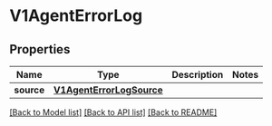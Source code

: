 # V1AgentErrorLog

## Properties
Name | Type | Description | Notes
------------ | ------------- | ------------- | -------------
**source** | [**V1AgentErrorLogSource**](V1AgentErrorLogSource.md) |  | 

[[Back to Model list]](../README.md#documentation-for-models) [[Back to API list]](../README.md#documentation-for-api-endpoints) [[Back to README]](../README.md)

